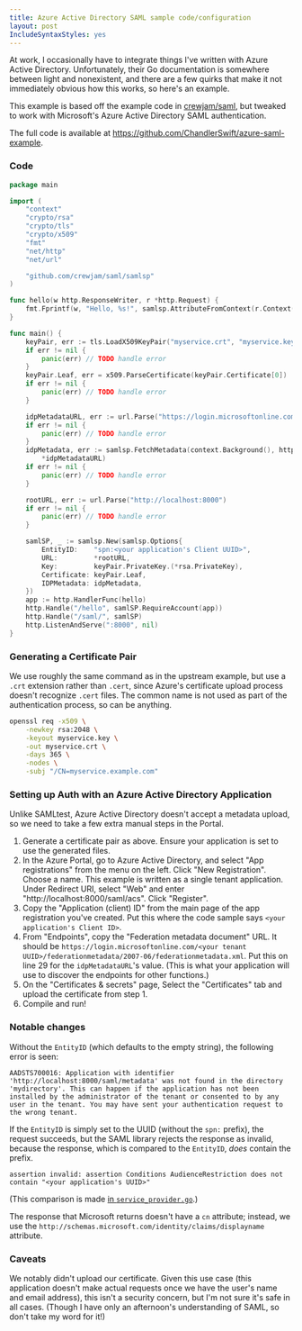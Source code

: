 ```yaml
---
title: Azure Active Directory SAML sample code/configuration
layout: post
IncludeSyntaxStyles: yes
---
```


At work, I occasionally have to integrate things I've written with Azure Active
Directory. Unfortunately, their Go documentation is somewhere between light and
nonexistent, and there are a few quirks that make it not immediately obvious how
this works, so here's an example.

<!--more-->

This example is based off the example code in
[crewjam/saml](https://github.com/crewjam/saml), but tweaked to work with
Microsoft's Azure Active Directory SAML authentication.

The full code is available at
https://github.com/ChandlerSwift/azure-saml-example.

### Code

```go
package main

import (
	"context"
	"crypto/rsa"
	"crypto/tls"
	"crypto/x509"
	"fmt"
	"net/http"
	"net/url"

	"github.com/crewjam/saml/samlsp"
)

func hello(w http.ResponseWriter, r *http.Request) {
	fmt.Fprintf(w, "Hello, %s!", samlsp.AttributeFromContext(r.Context(), "http://schemas.microsoft.com/identity/claims/displayname"))
}

func main() {
	keyPair, err := tls.LoadX509KeyPair("myservice.crt", "myservice.key")
	if err != nil {
		panic(err) // TODO handle error
	}
	keyPair.Leaf, err = x509.ParseCertificate(keyPair.Certificate[0])
	if err != nil {
		panic(err) // TODO handle error
	}

	idpMetadataURL, err := url.Parse("https://login.microsoftonline.com/<your tenant UUID>/federationmetadata/2007-06/federationmetadata.xml")
	if err != nil {
		panic(err) // TODO handle error
	}
	idpMetadata, err := samlsp.FetchMetadata(context.Background(), http.DefaultClient,
		*idpMetadataURL)
	if err != nil {
		panic(err) // TODO handle error
	}

	rootURL, err := url.Parse("http://localhost:8000")
	if err != nil {
		panic(err) // TODO handle error
	}

	samlSP, _ := samlsp.New(samlsp.Options{
		EntityID:    "spn:<your application's Client UUID>",
		URL:         *rootURL,
		Key:         keyPair.PrivateKey.(*rsa.PrivateKey),
		Certificate: keyPair.Leaf,
		IDPMetadata: idpMetadata,
	})
	app := http.HandlerFunc(hello)
	http.Handle("/hello", samlSP.RequireAccount(app))
	http.Handle("/saml/", samlSP)
	http.ListenAndServe(":8000", nil)
}
```

### Generating a Certificate Pair
We use roughly the same command as in the upstream example, but use a `.crt`
extension rather than `.cert`, since Azure's certificate upload process doesn't
recognize `.cert` files. The common name is not used as part of the
authentication process, so can be anything.

```sh
openssl req -x509 \
    -newkey rsa:2048 \
    -keyout myservice.key \
    -out myservice.crt \
    -days 365 \
    -nodes \
    -subj "/CN=myservice.example.com"
```

### Setting up Auth with an Azure Active Directory Application
Unlike SAMLtest, Azure Active Directory doesn't accept a metadata upload, so we
need to take a few extra manual steps in the Portal.

1. Generate a certificate pair as above. Ensure your application is set to use
   the generated files.
2. In the Azure Portal, go to Azure Active Directory, and select "App
   registrations" from the menu on the left. Click "New Registration". Choose a
   name. This example is written as a single tenant application. Under Redirect
   URI, select "Web" and enter "http://localhost:8000/saml/acs". Click
   "Register".
3. Copy the "Application (client) ID" from the main page of the app registration
   you've created. Put this where the code sample says
   `<your application's Client ID>`.
4. From "Endpoints", copy the "Federation metadata document" URL. It should be
   `https://login.microsoftonline.com/<your tenant UUID>/federationmetadata/2007-06/federationmetadata.xml`.
   Put this on line 29 for the `idpMetadataURL`'s value. (This is what your
   application will use to discover the endpoints for other functions.)
5. On the "Certificates & secrets" page, Select the "Certificates" tab and
   upload the certificate from step 1.
6. Compile and run!

### Notable changes
Without the `EntityID` (which defaults to the empty string), the following error
is seen:
```text
AADSTS700016: Application with identifier 'http://localhost:8000/saml/metadata' was not found in the directory 'mydirectory'. This can happen if the application has not been installed by the administrator of the tenant or consented to by any user in the tenant. You may have sent your authentication request to the wrong tenant.
```

If the `EntityID` is simply set to the UUID (without the `spn:` prefix), the
request succeeds, but the SAML library rejects the response as invalid, because
the response, which is compared to the `EntityID`, _does_ contain the prefix.
```text
assertion invalid: assertion Conditions AudienceRestriction does not contain "<your application's UUID>"
```

(This comparison is made
[in `service_provider.go`](https://github.com/crewjam/saml/blob/main/service_provider.go#L985).)

The response that Microsoft returns doesn't have a `cn` attribute; instead, we
use the `http://schemas.microsoft.com/identity/claims/displayname` attribute.

### Caveats
We notably didn't upload our certificate. Given this use case (this application
doesn't make actual requests once we have the user's name and email address),
this isn't a security concern, but I'm not sure it's safe in all cases. (Though
I have only an afternoon's understanding of SAML, so don't take my word for it!)
